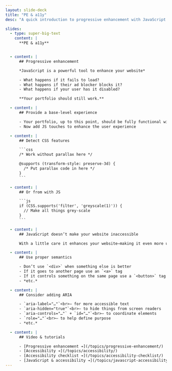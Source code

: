 ```yaml
---
layout: slide-deck
title: "PE & a11y"
desc: "A quick introduction to progressive enhancement with JavaScript and applications and how to detect browser features."

slides:
  - type: super-big-text
    content: |
      **PE & a11y**


  - content: |
      ## Progressive enhancement

      *JavaScript is a powerful tool to enhance your website*

      - What happens if it fails to load?
      - What happens if their ad blocker blocks it?
      - What happens if your user has it disabled?

      **Your portfolio should still work.**

  - content: |
      ## Provide a base-level experience

      - Your portfolio, up to this point, should be fully functional without JavaScript
      - Now add JS touches to enhance the user experience

  - content: |
      ## Detect CSS features

      ```css
      /* Work without parallax here */

      @supports (transform-style: preserve-3d) {
        /* Put parallax code in here */
      }
      ```

  - content: |
      ## Or from with JS

      ```js
      if (CSS.supports('filter', 'greyscale(1)')) {
        // Make all things grey-scale
      }
      ```

  - content: |
      ## JavaScript doesn’t make your website inaccessible

      With a little care it enhances your website—making it even more usable & accessible

  - content: |
      ## Use proper semantics

      - Don’t use `<div>` when something else is better
      - If it goes to another page use an `<a>` tag
      - If it controls something on the same page use a `<button>` tag
      - *etc.*

  - content: |
      ## Consider adding ARIA

      - `aria-label="…"`<br>— for more accessible text
      - `aria-hidden="true"`<br>— to hide things from screen readers
      - `aria-controls="…"` + `id="…"`<br>— to coordinate elements
      - `role="…"`<br>— to help define purpose
      - *etc.*

  - content: |
      ## Video & tutorials

      - [Progressive enhancement ➔](/topics/progressive-enhancement/)
      - [Accessibility ➔](/topics/accessibility/)
      - [Accessibility checklist ➔](/topics/accessibility-checklist/)
      - [JavaScript & accessibility ➔](/topics/javascript-accessibility/)
---
```

